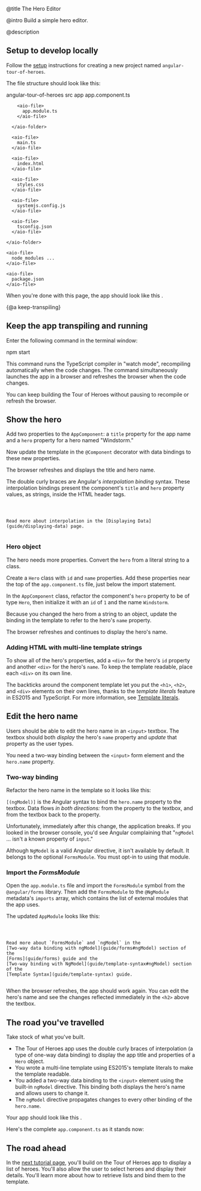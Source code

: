 @title
The Hero Editor

@intro
Build a simple hero editor.

@description


## Setup to develop locally
Follow the [setup](guide/setup) instructions for creating a new project
named <code>angular-tour-of-heroes</code>.

The file structure should look like this:


<aio-filetree>

  <aio-folder>
    angular-tour-of-heroes
    <aio-folder>
      src
      <aio-folder>
        app
        <aio-file>
          app.component.ts
        </aio-file>

        <aio-file>
          app.module.ts
        </aio-file>

      </aio-folder>

      <aio-file>
        main.ts
      </aio-file>

      <aio-file>
        index.html
      </aio-file>

      <aio-file>
        styles.css
      </aio-file>

      <aio-file>
        systemjs.config.js
      </aio-file>

      <aio-file>
        tsconfig.json
      </aio-file>

    </aio-folder>

    <aio-file>
      node_modules ...
    </aio-file>

    <aio-file>
      package.json
    </aio-file>

  </aio-folder>

</aio-filetree>



When you're done with this page, the app should look like this <live-example></live-example>.


{@a keep-transpiling}


## Keep the app transpiling and running
Enter the following command in the terminal window:


<code-example language="sh" class="code-shell">
  npm start

</code-example>



This command runs the TypeScript compiler in "watch mode", recompiling automatically when the code changes.
The command simultaneously launches the app in a browser and refreshes the browser when the code changes.

You can keep building the Tour of Heroes without pausing to recompile or refresh the browser.



## Show the hero
Add two properties to the `AppComponent`: a `title` property for the app name and a `hero` property
for a hero named "Windstorm."


<code-example path="toh-1/app/app.component.1.ts" region="app-component-1" title="app.component.ts (AppComponent class)" linenums="false">

</code-example>



Now update the template in the `@Component` decorator with data bindings to these new properties.


<code-example path="toh-1/app/app.component.1.ts" region="show-hero" title="app.component.ts (@Component)" linenums="false">

</code-example>



The browser refreshes and displays the title and hero name.

The double curly braces are Angular's *interpolation binding* syntax.
These interpolation bindings present the component's `title` and `hero` property values,
as strings, inside the HTML header tags.


~~~ {.l-sub-section}



Read more about interpolation in the [Displaying Data](guide/displaying-data) page.


~~~



### Hero object

The hero needs more properties.
Convert the `hero` from a literal string to a class.

Create a `Hero` class with `id` and `name` properties.
Add these properties near the top of the `app.component.ts` file, just below the import statement.


<code-example path="toh-1/src/app/app.component.ts" region="hero-class-1" title="src/app/app.component.ts (Hero class)" linenums="false">

</code-example>



In the `AppComponent` class, refactor the component's `hero` property to be of type `Hero`,
then initialize it with an `id` of `1` and the name `Windstorm`.


<code-example path="toh-1/src/app/app.component.ts" region="hero-property-1" title="src/app/app.component.ts (hero property)" linenums="false">

</code-example>



Because you changed the hero from a string to an object,
update the binding in the template to refer to the hero's `name` property.


<code-example path="toh-1/app/app.component.1.ts" region="show-hero-2" title="toh-1/app/app.component.ts">

</code-example>



The browser refreshes and continues to display the hero's name.

### Adding HTML with multi-line template strings

To show all of the hero's properties,
add a `<div>` for the hero's `id` property and another `<div>` for the hero's `name`.
To keep the template readable, place each `<div>` on its own line.

The backticks around the component template let you put the `<h1>`, `<h2>`, and `<div>` elements on their own lines,
thanks to the <i>template literals</i> feature in ES2015 and TypeScript. For more information, see
<a href="https://developer.mozilla.org/en-US/docs/Web/JavaScript/Reference/Template_literals" target="_blank" title="template literal">Template literals</a>.



<code-example path="toh-1/app/app.component.1.ts" region="multi-line-strings" title="app.component.ts (AppComponent's template)" linenums="false">

</code-example>




## Edit the hero name

Users should be able to edit the hero name in an `<input>` textbox.
The textbox should both _display_ the hero's `name` property
and _update_ that property as the user types.

You need a two-way binding between the `<input>` form element and the `hero.name` property.

### Two-way binding

Refactor the hero name in the template so it looks like this:

<code-example path="toh-1/app/app.component.1.ts" region="name-input" title="toh-1/app/app.component.ts" linenums="false">

</code-example>



`[(ngModel)]` is the Angular syntax to bind the `hero.name` property
to the textbox.
Data flows _in both directions:_ from the property to the textbox,
and from the textbox back to the property.

Unfortunately, immediately after this change, the application breaks.
If you looked in the browser console, you'd see Angular complaining that
"`ngModel` ... isn't a known property of `input`."

Although `NgModel` is a valid Angular directive, it isn't available by default.
It belongs to the optional `FormsModule`.
You must opt-in to using that module.

### Import the _FormsModule_

Open the `app.module.ts` file and import the `FormsModule` symbol from the `@angular/forms` library.
Then add the `FormsModule` to the `@NgModule` metadata's `imports` array, which contains the list
of external modules that the app uses.

The updated `AppModule` looks like this:

<code-example path="toh-1/src/app/app.module.ts" title="app.module.ts (FormsModule import)">

</code-example>



~~~ {.l-sub-section}



Read more about `FormsModule` and `ngModel` in the
[Two-way data binding with ngModel](guide/forms#ngModel) section of the
[Forms](guide/forms) guide and the
[Two-way binding with NgModel](guide/template-syntax#ngModel) section of the
[Template Syntax](guide/template-syntax) guide.


~~~



When the browser refreshes, the app should work again.
You can edit the hero's name and see the changes reflected immediately in the `<h2>` above the textbox.



## The road you've travelled

Take stock of what you've built.

* The Tour of Heroes app uses the double curly braces of interpolation (a type of one-way data binding)
to display the app title and properties of a `Hero` object.
* You wrote a multi-line template using ES2015's template literals to make the template readable.
* You added a two-way data binding to the `<input>` element
using the built-in `ngModel` directive. This binding both displays the hero's name and allows users to change it.
* The `ngModel` directive propagates changes to every other binding of the `hero.name`.

Your app should look like this <live-example></live-example>.

Here's the complete `app.component.ts` as it stands now:


<code-example path="toh-1/src/app/app.component.ts" title="src/app/app.component.ts">

</code-example>




## The road ahead
In the [next tutorial page](tutorial/toh-pt2), you'll build on the Tour of Heroes app to display a list of heroes.
You'll also allow the user to select heroes and display their details.
You'll learn more about how to retrieve lists and bind them to the template.
